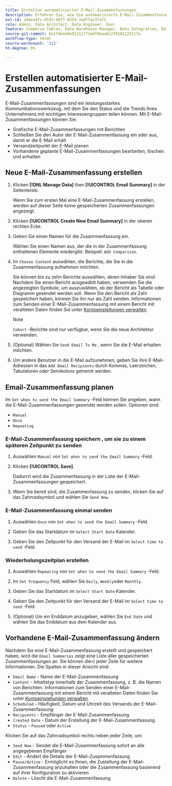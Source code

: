 ```yaml
---
title: Erstellen automatisierter E-Mail-Zusammenfassungen
description: Erfahren Sie, wie Sie automatisierte E-Mail-Zusammenfassungen erstellen.
exl-id: a9aea4fc-9193-467f-8554-3ad77ac3fa73
role: Admin, Data Architect, Data Engineer, User
feature: Commerce Tables, Data Warehouse Manager, Data Integration, Data Import/Export
source-git-commit: 6e2f9e4a9e91212771e6f6baa8c2f8101125217a
workflow-type: tm+mt
source-wordcount: '521'
ht-degree: 0%

---
```


# Erstellen automatisierter E-Mail-Zusammenfassungen

E-Mail-Zusammenfassungen sind ein leistungsstarkes Kommunikationswerkzeug, mit dem Sie den Status und die Trends Ihres Unternehmens mit wichtigen Interessengruppen teilen können. Mit E-Mail-Zusammenfassungen können Sie:

* Grafische E-Mail-Zusammenfassungen mit Berichten
* Schließen Sie den Autor der E-Mail-Zusammenfassung ein oder aus, damit er die E-Mail erhält
* Versandzeitpunkt der E-Mail planen
* Vorhandene geplante E-Mail-Zusammenfassungen bearbeiten, löschen und anhalten

## Neue E-Mail-Zusammenfassung erstellen

1. Klicken **[!DNL Manage Data]** then **[!UICONTROL Email Summary]** in der Seitenleiste.

   Wenn Sie zum ersten Mal eine E-Mail-Zusammenfassung erstellen, werden auf dieser Seite keine gespeicherten Zusammenfassungen angezeigt.

1. Klicken **[!UICONTROL Create New Email Summary]** in der oberen rechten Ecke.

1. Geben Sie einen Namen für die Zusammenfassung ein.

   Wählen Sie einen Namen aus, der die in der Zusammenfassung enthaltenen Elemente wiedergibt. Beispiel: `AOV Comparison`.

1. Im `Choose Content` auswählen, die Berichte, die Sie in die Zusammenfassung aufnehmen möchten.

   Sie können bis zu zehn Berichte auswählen, deren Inhaber Sie sind. Nachdem Sie einen Bericht ausgewählt haben, verwenden Sie die angezeigten Symbole, um auszuwählen, ob der Bericht als Tabelle oder Diagramm gesendet werden soll. Wenn Sie den Bericht als Zahl gespeichert haben, können Sie ihn nur als Zahl senden. Informationen zum Senden einer E-Mail-Zusammenfassung mit einem Bericht mit veralteten Daten finden Sie unter [Kontoeinstellungen verwalten](../../administrator/account-management/managing-account-settings.md).

   >[!NOTE]
   >
   >`Cohort` -Berichte sind nur verfügbar, wenn Sie die neue Architektur verwenden.

1. (Optional) Wählen Sie `Send Email To Me` , wenn Sie die E-Mail erhalten möchten.

1. Um andere Benutzer in die E-Mail aufzunehmen, geben Sie ihre E-Mail-Adressen in das `Add Email Recipients` durch Kommas, Leerzeichen, Tabulatoren oder Semikolons getrennt werden.

## Email-Zusammenfassung planen

Im `Set when to send the Email Summary` -Feld können Sie angeben, wann die E-Mail-Zusammenfassungen gesendet werden sollen. Optionen sind:

* `Manual`
* `Once`
* `Repeating`

### E-Mail-Zusammenfassung speichern , um sie zu einem späteren Zeitpunkt zu senden

1. Auswählen `Manual` von `Set when to send the Email Summary` -Feld.

1. Klicken **[!UICONTROL Save]**.

   Dadurch wird die Zusammenfassung in der Liste der E-Mail-Zusammenfassungen gespeichert.

1. Wenn Sie bereit sind, die Zusammenfassung zu senden, klicken Sie auf das Zahnradsymbol und wählen Sie `Send Now`.

### E-Mail-Zusammenfassung einmal senden

1. Auswählen `Once` von `Set when to send the Email Summary` -Feld.

1. Geben Sie das Startdatum im `Select Start Date` Kalender.

1. Geben Sie den Zeitpunkt für den Versand der E-Mail im `Select time to send` -Feld.

### Wiederholungszeitplan erstellen

1. Auswählen `Repeating` von `Set when to send the Email Summary` -Feld.

1. Im `Set Frequency` Feld, wählen Sie `Daily`, `Weekly`oder `Monthly`.

1. Geben Sie das Startdatum im `Select Start Date` Kalender.

1. Geben Sie den Zeitpunkt für den Versand der E-Mail im `Select time to send` -Feld.

1. (Optional) Um ein Enddatum anzugeben, wählen Sie `End Date` und wählen Sie das Enddatum aus dem Kalender aus.

## Vorhandene E-Mail-Zusammenfassung ändern

Nachdem Sie eine E-Mail-Zusammenfassung erstellt und gespeichert haben, wird die `Email Summaries` zeigt eine Liste aller gespeicherten Zusammenfassungen an. Sie können die`+`) jeder Zeile für weitere Informationen. Die Spalten in dieser Ansicht sind:

* `Email Name` - Name der E-Mail-Zusammenfassung
* `Content` - Inhaltstyp innerhalb der Zusammenfassung, z. B. die Namen von Berichten. Informationen zum Senden einer E-Mail-Zusammenfassung mit einem Bericht mit veralteten Daten finden Sie unter [Kontoeinstellungen verwalten](../../administrator/account-management/managing-account-settings.md).
* `Scheduled` - Häufigkeit, Datum und Uhrzeit des Versands der E-Mail-Zusammenfassung
* `Recipients` - Empfänger der E-Mail-Zusammenfassung
* `Created Date` - Datum der Erstellung der E-Mail-Zusammenfassung
* `Status` - `Paused` oder `Active`

Klicken Sie auf das Zahnradsymbol rechts neben jeder Zeile, um:

* `Send Now` - Sendet die E-Mail-Zusammenfassung sofort an alle angegebenen Empfänger
* `Edit` - Ändert die Details der E-Mail-Zusammenfassung
* `Pause/Active` - Ermöglicht es Ihnen, die Zustellung der E-Mail-Zusammenfassung anzuhalten oder die Zusammenfassung basierend auf ihrer Konfiguration zu aktivieren
* `Delete` - Löscht die E-Mail-Zusammenfassung
